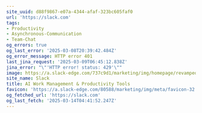 ```yaml
---
site_uuid: d88f9867-e07a-4344-afaf-323bc605faf0
url: 'https://slack.com'
tags:
- Productivity
- Asynchronous-Communication
- Team-Chat
og_errors: true
og_last_error: '2025-03-08T20:39:42.484Z'
og_error_message: HTTP error 401
last_jina_request: '2025-03-09T06:45:12.838Z'
jina_error: "\"'HTTP error! status: 429'\""
image: https://a.slack-edge.com/737c9d1/marketing/img/homepage/revamped-24/unfurl/hp-revamp-unfurl.en-GB.jpg
site_name: Slack
title: AI Work Management & Productivity Tools
favicon: 'https://a.slack-edge.com/80588/marketing/img/meta/favicon-32.png'
og_fetched_url: 'https://slack.com'
og_last_fetch: '2025-03-14T04:41:52.247Z'
---
```


